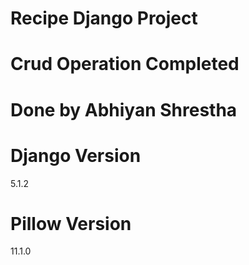 # Recipe Django Project
# Crud Operation Completed
# Done by Abhiyan Shrestha

# Django Version
5.1.2

# Pillow Version
11.1.0


